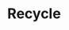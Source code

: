 ---
pid: LLP170
title: Recycle
location_transcription: LA
zipcode: 
outside_phl: 
neighborhood: 
age: '9'
age_range: 6-13
instagram: 
image_file_name: LLP_170.jpg
proposal_transcription: |-
  To make the world a better place


  cerial

  spageti

  sida

  putting things in garbage!

  recycle
topic: Environment,Food,Sanitation,Sustainability
topic_summary: 0, 0, 0, 0
type: Image
keywords_other: recycle. trash
credit: Naiyana Dynisha, takina Numandinbey
image_labels: 
twitter: 
facebook: 
permalink: "/monuments/llp170/"
layout: item-page
---